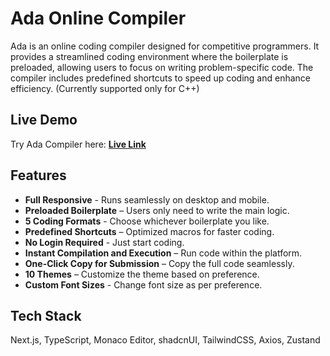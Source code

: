 # Ada Online Compiler

Ada is an online coding compiler designed for competitive programmers. It provides a streamlined coding environment where the boilerplate is preloaded, allowing users to focus on writing problem-specific code. The compiler includes predefined shortcuts to speed up coding and enhance efficiency. (Currently supported only for C++)

## Live Demo

Try Ada Compiler here: **[Live Link](https://codewithada.vercel.app/)**

## Features

- **Full Responsive** - Runs seamlessly on desktop and mobile. 
- **Preloaded Boilerplate** – Users only need to write the main logic.
- **5 Coding Formats** - Choose whichever boilerplate you like.
- **Predefined Shortcuts** – Optimized macros for faster coding.
- **No Login Required** - Just start coding.
- **Instant Compilation and Execution** – Run code within the platform.
- **One-Click Copy for Submission** – Copy the full code seamlessly.
- **10 Themes** – Customize the theme based on preference.
- **Custom Font Sizes** - Change font size as per preference.

## Tech Stack

Next.js, TypeScript, Monaco Editor, shadcnUI, TailwindCSS, Axios, Zustand

